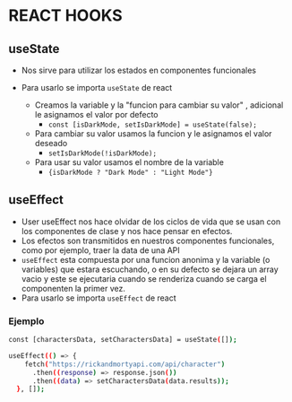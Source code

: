 # REACT HOOKS

## useState

- Nos sirve para utilizar los estados en componentes funcionales

- Para usarlo se importa `useState` de react
  - Creamos la variable y la "funcion para cambiar su valor" , adicional le asignamos el valor por defecto
    - `const [isDarkMode, setIsDarkMode] = useState(false);`
  - Para cambiar su valor usamos la funcion y le asignamos el valor deseado
    - `setIsDarkMode(!isDarkMode);`
  - Para usar su valor usamos el nombre de la variable
    - `{isDarkMode ? "Dark Mode" : "Light Mode"}`

## useEffect

- User useEffect nos hace olvidar de los ciclos de vida que se usan con los componentes de clase y nos hace pensar en efectos.
- Los efectos son transmitidos en nuestros componentes funcionales, como por ejemplo, traer la data de una API
- `useEffect` esta compuesta por una funcion anonima y la variable (o variables) que estara escuchando, o en su defecto se dejara un array vacio y este se ejecutaria cuando se renderiza cuando se carga el componenten la primer vez.
- Para usarlo se importa `useEffect` de react

### Ejemplo

```sh
const [charactersData, setCharactersData] = useState([]);

useEffect(() => {
    fetch("https://rickandmortyapi.com/api/character")
      .then((response) => response.json())
      .then((data) => setCharactersData(data.results));
  }, []);
```

